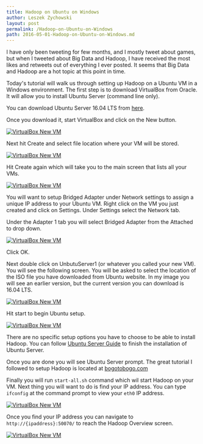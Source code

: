 ```yaml
---
title: Hadoop on Ubuntu on Windows
author: Leszek Zychowski
layout: post
permalink: /Hadoop-on-Ubuntu-on-Windows
path: 2016-05-01-Hadoop-on-Ubuntu-on-Windows.md
---
```


I have only been tweeting for few months, and I mostly tweet about games, but when I tweeted about Big Data and Hadoop, I have received the most likes and retweets out of everything I ever posted.  It seems that Big Data and Hadoop are a hot topic at this point in time.

Today's tutorial will walk us through setting up Hadoop on a Ubuntu VM in a Windows environment.  The first step is to download VirtualBox from Oracle.  It will allow you to install Ubuntu Server (command line only).

You can download Ubuntu Server 16.04 LTS from [here](http://www.ubuntu.com/download/server).

Once you download it, start VirtualBox and click on the New button.

[![VirtualBox New VM](/assets/images/20160422/1.JPG)](/assets/images/20160422/1.JPG)

Next hit Create and select file location where your VM will be stored.

[![VirtualBox New VM](/assets/images/20160422/2.JPG)](/assets/images/20160422/2.JPG)

Hit Create again which will take you to the main screen that lists all your VMs.

[![VirtualBox New VM](/assets/images/20160422/3.JPG)](/assets/images/20160422/3.JPG)

You will want to setup Bridged Adapter under Network settings to assign a unique IP address to your Ubuntu VM.  Right click on the VM you just created and click on Settings.  Under Settings select the Network tab.

Under the Adapter 1 tab you will select Bridged Adapter from the Attached to drop down.

[![VirtualBox New VM](/assets/images/20160422/6.JPG)](/assets/images/20160422/6.JPG)

Click OK.

Next double click on UnbutuServer1 (or whatever you called your new VM).  You will see the following screen.  You will be asked to select the location of the ISO file you have downloaded from Ubuntu website.  In my image you will see an earlier version, but the current version you can download is 16.04 LTS.

[![VirtualBox New VM](/assets/images/20160422/4.JPG)](/assets/images/20160422/4.JPG)

Hit start to begin Ubuntu setup.

[![VirtualBox New VM](/assets/images/20160422/5.JPG)](/assets/images/20160422/5.JPG)

There are no specific setup options you have to choose to be able to install Hadoop.  You can follow [Ubuntu Server Guide](http://ubuntuserverguide.com/2014/04/how-to-install-ubuntu-server-14-04-trusty-tahr.html) to finish the installation of Ubuntu Server.

Once you are done you will see Ubuntu Server prompt.  The great tutorial I followed to setup Hadoop is located at [bogotobogo.com](http://www.bogotobogo.com/Hadoop/BigData_hadoop_Install_on_ubuntu_single_node_cluster.php)

Finally you will run `start-all.sh` command which wil start Hadoop on your VM.  Next thing you will want to do is find your IP address.  You can type `ifconfig` at the command prompt to view your `eth0` IP address.

[![VirtualBox New VM](/assets/images/20160422/7.JPG)](/assets/images/20160422/7.JPG)

Once you find your IP address you can navigate to `http://{ipaddress}:50070/` to reach the Hadoop Overview screen.

[![VirtualBox New VM](/assets/images/20160422/8.JPG)](/assets/images/20160422/8.JPG)

